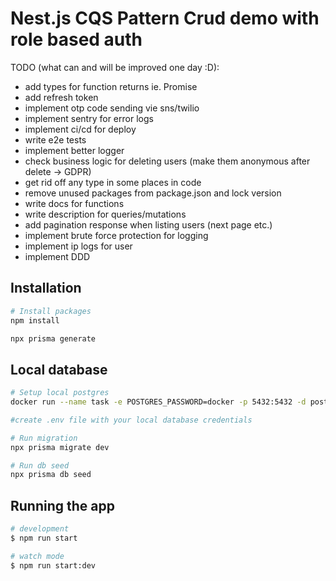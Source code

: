 # Nest.js CQS Pattern Crud demo with role based auth

TODO (what can and will be improved one day :D): 
- add types for function returns ie. Promise<T>
- add refresh token
- implement otp code sending vie sns/twilio
- implement sentry for error logs
- implement ci/cd for deploy
- write e2e tests
- implement better logger
- check business logic for deleting users (make them anonymous after delete  -> GDPR)
- get rid off any type in some places in code
- remove unused packages from package.json and lock version
- write docs for functions
- write description for queries/mutations
- add pagination response when listing users (next page etc.)
- implement brute force protection for logging
- implement ip logs for user
- implement DDD

## Installation

```bash
# Install packages
npm install

npx prisma generate
```

## Local database

```bash
# Setup local postgres
docker run --name task -e POSTGRES_PASSWORD=docker -p 5432:5432 -d postgres:11.16

#create .env file with your local database credentials

# Run migration
npx prisma migrate dev

# Run db seed
npx prisma db seed
```

## Running the app

```bash
# development
$ npm run start

# watch mode
$ npm run start:dev

```
